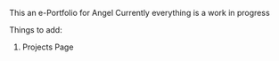 This an e-Portfolio for Angel
Currently everything is a work in progress

Things to add:
1. Projects Page